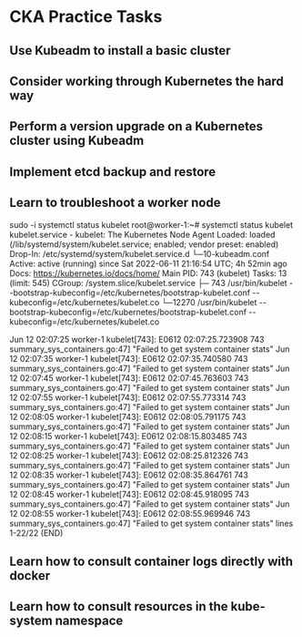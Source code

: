 # CKA  Practice Tasks 

## Use Kubeadm to install a basic cluster

## Consider working through Kubernetes the hard way


## Perform a version upgrade on a Kubernetes cluster using Kubeadm

## Implement etcd backup and restore

## Learn to troubleshoot a worker node

sudo -i
  systemctl status kubelet
  root@worker-1:~# systemctl status kubelet
  kubelet.service - kubelet: The Kubernetes Node Agent
   Loaded: loaded (/lib/systemd/system/kubelet.service; enabled; vendor preset: enabled)
  Drop-In: /etc/systemd/system/kubelet.service.d
           └─10-kubeadm.conf
   Active: active (running) since Sat 2022-06-11 21:16:54 UTC; 4h 52min ago
     Docs: https://kubernetes.io/docs/home/
 Main PID: 743 (kubelet)
    Tasks: 13 (limit: 545)
   CGroup: /system.slice/kubelet.service
           ├─  743 /usr/bin/kubelet --bootstrap-kubeconfig=/etc/kubernetes/bootstrap-kubelet.conf --kubeconfig=/etc/kubernetes/kubelet.co
           └─12270 /usr/bin/kubelet --bootstrap-kubeconfig=/etc/kubernetes/bootstrap-kubelet.conf --kubeconfig=/etc/kubernetes/kubelet.co

Jun 12 02:07:25 worker-1 kubelet[743]: E0612 02:07:25.723908     743 summary_sys_containers.go:47] "Failed to get system container stats"
Jun 12 02:07:35 worker-1 kubelet[743]: E0612 02:07:35.740580     743 summary_sys_containers.go:47] "Failed to get system container stats"
Jun 12 02:07:45 worker-1 kubelet[743]: E0612 02:07:45.763603     743 summary_sys_containers.go:47] "Failed to get system container stats"
Jun 12 02:07:55 worker-1 kubelet[743]: E0612 02:07:55.773314     743 summary_sys_containers.go:47] "Failed to get system container stats"
Jun 12 02:08:05 worker-1 kubelet[743]: E0612 02:08:05.791175     743 summary_sys_containers.go:47] "Failed to get system container stats"
Jun 12 02:08:15 worker-1 kubelet[743]: E0612 02:08:15.803485     743 summary_sys_containers.go:47] "Failed to get system container stats"
Jun 12 02:08:25 worker-1 kubelet[743]: E0612 02:08:25.812326     743 summary_sys_containers.go:47] "Failed to get system container stats"
Jun 12 02:08:35 worker-1 kubelet[743]: E0612 02:08:35.864761     743 summary_sys_containers.go:47] "Failed to get system container stats"
Jun 12 02:08:45 worker-1 kubelet[743]: E0612 02:08:45.918095     743 summary_sys_containers.go:47] "Failed to get system container stats"
Jun 12 02:08:55 worker-1 kubelet[743]: E0612 02:08:55.969946     743 summary_sys_containers.go:47] "Failed to get system container stats"
lines 1-22/22 (END)

## Learn how to consult container logs directly with docker

## Learn how to consult resources in the kube-system namespace



  
